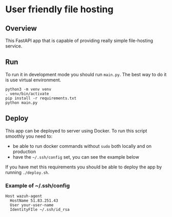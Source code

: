 # User friendly file hosting

## Overview
This FastAPI app that is capable of providing
really simple file-hosting service.

## Run  
To run it in development mode you should run `main.py`.
The best way to do it is use virtual environment.
```shell script
python3 -m venv venv
. venv/bin/activate
pip install -r requirements.txt
python main.py
```

## Deploy
This app can be deployed to server using Docker.
To run this script smoothly you need to:
* be able to run docker commands without `sudo`
both locally and on production
* have the `~/.ssh/config` set, you can see the example below

If you have met this requirements you should be able to
deploy the app by running `./deploy.sh`.

### Example of ~/.ssh/config
```
Host wazuh-agent
  HostName 51.83.251.43
  User your-user-name
  IdentityFIle ~/.ssh/id_rsa
```

